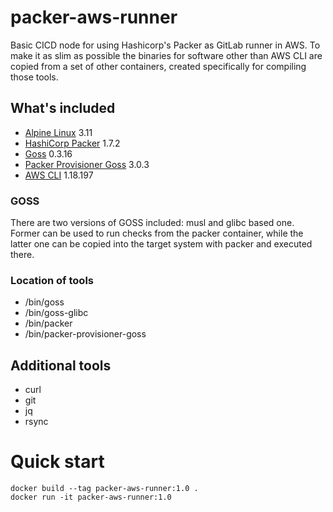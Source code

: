 # packer-aws-runner

Basic CICD node for using Hashicorp's Packer as GitLab runner in AWS. To make it as slim as possible the binaries for software other than AWS CLI are copied from a set of other containers, created specifically for compiling those tools.

## What's included

* [Alpine Linux](https://alpinelinux.org/) 3.11
* [HashiCorp Packer](https://packer.io/) 1.7.2
* [Goss](https://github.com/aelsabbahy/goss/) 0.3.16
* [Packer Provisioner Goss](https://github.com/YaleUniversity/packer-provisioner-goss) 3.0.3
* [AWS CLI](https://aws.amazon.com/cli/) 1.18.197

### GOSS

There are two versions of GOSS included: musl and glibc based one. Former can be used to run checks from the packer container, while the latter one can be copied into the target system with packer and executed there.

### Location of tools

* /bin/goss
* /bin/goss-glibc
* /bin/packer
* /bin/packer-provisioner-goss


## Additional tools

* curl
* git
* jq
* rsync


# Quick start

```
docker build --tag packer-aws-runner:1.0 .
docker run -it packer-aws-runner:1.0
```
